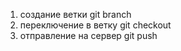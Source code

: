 1. создание ветки
    git branch <branch-name>
2. переключение в ветку
    git checkout <branch-name>
3. отправление на сервер
    git push